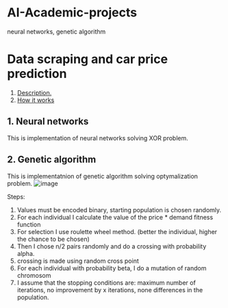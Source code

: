 # AI-Academic-projects
neural networks, genetic algorithm
# Data scraping and car price prediction  
1. [ Description. ](#neural)
2. [ How it works ](#genetic)


<a name="neural"></a>  
## 1. Neural networks  

This is implementation of neural networks solving XOR problem.

<a name="genetic"></a>  
## 2. Genetic algorithm

This is implementatnion of genetic algorithm solving optymalization problem.
![image](https://github.com/TomDzie/AI-Academic-projects/assets/117634603/f94b97fc-2c82-44e9-91e3-bebb04b25c7c)

Steps:  
1. Values must be encoded binary, starting population is chosen randomly.
2. For each individual I calculate the value of the price * demand fitness function
3. For selection I use roulette wheel method. (better the individual, higher the chance to be chosen)
4. Then I chose n/2 pairs randomly and do a crossing with probability alpha.
5. crossing is made using random cross point
6. For each individual with probability beta, I do a mutation of random chromosom
7. I assume that the stopping conditions are: maximum number of iterations, no improvement by x iterations, none
differences in the population.


